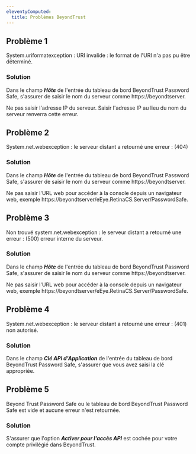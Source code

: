```yaml
---
eleventyComputed:
  title: Problèmes BeyondTrust
---
```

## Problème 1
System.uriformatexception : URI invalide : le format de l'URI n'a pas pu être déterminé.
### Solution
Dans le champ ***Hôte*** de l'entrée du tableau de bord BeyondTrust Password Safe, s'assurer de saisir le nom du serveur comme https<zone>://beyondtserver.  

Ne pas saisir l'adresse IP du serveur. Saisir l'adresse IP au lieu du nom du serveur renverra cette erreur.
## Problème 2
System.net.webexception : le serveur distant a retourné une erreur : (404)
### Solution
Dans le champ ***Hôte*** de l'entrée du tableau de bord BeyondTrust Password Safe, s'assurer de saisir le nom du serveur comme https<zone>://beyondtserver.  

Ne pas saisir l'URL web pour accéder à la console depuis un navigateur web, exemple https<zone>://beyondtserver/eEye.RetinaCS.Server/PasswordSafe.
## Problème 3
Non trouvé system.net.webexception : le serveur distant a retourné une erreur : (500) erreur interne du serveur.
### Solution
Dans le champ ***Hôte*** de l'entrée du tableau de bord BeyondTrust Password Safe, s'assurer de saisir le nom du serveur comme https<zone>://beyondtserver.  

Ne pas saisir l'URL web pour accéder à la console depuis un navigateur web, exemple https<zone>://beyondtserver/eEye.RetinaCS.Server/PasswordSafe.
## Problème 4
System.net.webexception : le serveur distant a retourné une erreur : (401) non autorisé.
### Solution
Dans le champ ***Clé API d'Application*** de l'entrée du tableau de bord BeyondTrust Password Safe, s'assurer que vous avez saisi la clé appropriée.
## Problème 5
Beyond Trust Password Safe ou le tableau de bord BeyondTrust Password Safe est vide et aucune erreur n'est retournée.
### Solution
S'assurer que l'option ***Activer pour l'accès API*** est cochée pour votre compte privilégié dans BeyondTrust.